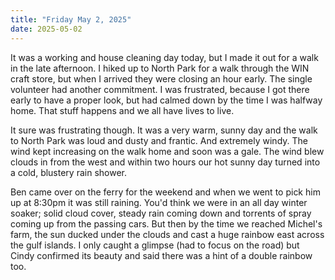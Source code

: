 ```yaml
---
title: "Friday May 2, 2025"
date: 2025-05-02
---
```


It was a working and house cleaning day today, but I made it out for a walk in the late afternoon.  I hiked up to North Park for a walk through the WIN craft store, but when I arrived they were closing an hour early.  The single volunteer had another commitment.  I was frustrated, because I got there early to have a proper look, but had calmed down by the time I was halfway home.  That stuff happens and we all have lives to live.  

It sure was frustrating though.  It was a very warm, sunny day and the walk to North Park was loud and dusty and frantic.  And extremely windy.  The wind kept increasing on the walk home and soon was a gale.  The wind blew clouds in from the west and within two hours our hot sunny day turned into a cold, blustery rain shower.

Ben came over on the ferry for the weekend and when we went to pick him up at 8:30pm it was still raining.  You'd think we were in an all day winter soaker; solid cloud cover, steady rain coming down and torrents of spray coming up from the passing cars.  But then by the time we reached Michel's farm, the sun ducked under the clouds and cast a huge rainbow east across the gulf islands.  I only caught a glimpse (had to focus on the road) but Cindy confirmed its beauty and said there was a hint of a double rainbow too.  
